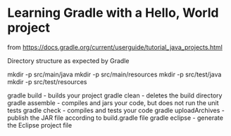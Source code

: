 # Learning Gradle with a Hello, World project

from
https://docs.gradle.org/current/userguide/tutorial_java_projects.html

Directory structure as expected by Gradle

mkdir -p src/main/java
mkdir -p src/main/resources
mkdir -p src/test/java
mkdir -p src/test/resources

gradle build - builds your project
gradle clean - deletes the build directory
gradle assemble - compiles and jars your code, but does not run the unit tests
gradle check - compiles and tests your code
gradle uploadArchives - publish the JAR file according to build.gradle file
gradle eclipse - generate the Eclipse project file

